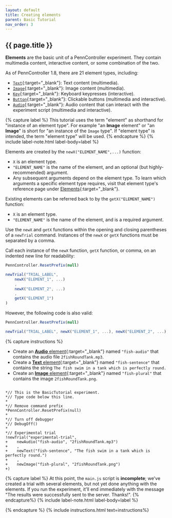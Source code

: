 ```yaml
---
layout: default
title: Creating elements
parent: Basic Tutorial
nav_order: 3
---
```


## {{ page.title }}

**Elements** are the basic unit of a PennController experiment. They contain multimedia content, interactive content, or some combination of the two.

As of PennController 1.8, there are 21 element types, including: 

+ [`Text`]({{site.baseurl}}/docs/elements/text){:target="_blank"}: Text content (multimedia).
+ [`Image`]({{site.baseurl}}/docs/elements/image){:target="_blank"}: Image content (multimedia).
+ [`Key`]({{site.baseurl}}/docs/elements/key){:target="_blank"}: Keyboard keypresses (interactive).
+ [`Button`]({{site.baseurl}}/docs/elements/button){:target="_blank"}: Clickable buttons (multimedia and interactive).
+ [`Audio`]({{site.baseurl}}/docs/elements/audio){:target="_blank"}: Audio content that can interact with the experiment script (multimedia and interactive).

{% capture label %}
This tutorial uses the term "element" as shorthand for "instance of an element type". For example "an **Image** element" or "an **Image**" is short for "an instance of the `Image` type". If "element type" is intended, the term "element type" will be used.
{% endcapture %}
{% include label-note.html label-body=label  %}

Elements are created by the `newX("ELEMENT_NAME",...)` function:

+ `X` is an element type.
+ `"ELEMENT_NAME"` is the name of the element, and an optional (but highly-recommended) argument.
+ Any subsequent arguments depend on the element type. To learn which arguments a specific element type requires, visit that element type's reference page under [Elements]({{site.baseurl}}/docs/elements){:target="_blank"}.

Existing elements can be referred back to by the `getX("ELEMENT_NAME")` function:

+ `X` is an element type.
+ `"ELEMENT_NAME"` is the name of the element, and is a required argument.

Use the `newX` and `getX` functions within the opening and closing parentheses of a `newTrial` command. Instances of the `newX` or `getX` functions must be separated by a comma.

Call each instance of the `newX` function, `getX` function, or comma, on an indented new line for readability:
```javascript
PennController.ResetPrefix(null)

newTrial("TRIAL_LABEL",
    newX("ELEMENT_1", ...)
    ,
    newX("ELEMENT_2", ...)
    ,
    getX("ELEMENT_1")
)
```

However, the following code is also valid:
```javascript
PennController.ResetPrefix(null)

newTrial("TRIAL_LABEL", newX("ELEMENT_1", ...), newX("ELEMENT_2", ...), getX("ELEMENT_1"))
```

{% capture instructions %}
+ Create an [**Audio** element]({{site.baseurl}}/docs/elements/audio){:target="_blank"} named `"fish-audio"` that contains the audio file `2fishRoundTank.mp3`.
+ Create a [**Text** element]({{site.baseurl}}/docs/elements/text){:target="_blank"} named `"fish-sentence"` that contains the string `The fish swim in a tank which is perfectly round.`
+ Create an [**Image** element]({{site.baseurl}}/docs/elements/image){:target="_blank"} named `"fish-plural"` that contains the image `2fishRoundTank.png`.

<pre><code class="language-diff-javascript diff-highlight"> 
*// This is the BasicTutorial experiment.
*// Type code below this line.
*
*// Remove command prefix
*PennController.ResetPrefix(null)
*
*// Turn off debugger
*// DebugOff()
*
*// Experimental trial
!newTrial("experimental-trial",
+    newAudio("fish-audio", "2fishRoundTank.mp3")
+    ,
+    newText("fish-sentence", "The fish swim in a tank which is perfectly round.")
+    ,
+    newImage("fish-plural", "2fishRoundTank.png")    
+)
</code></pre>

{% capture label %}
At this point, the `main.js` script is **incomplete**; we've created a trial with several elements, but not yet done anything with the elements. If you run the experiment, it'll end immediately with the message "The results were successfully sent to the server. Thanks!". 
{% endcapture%}
{% include label-note.html label-body=label %}

{% endcapture %}
{% include instructions.html text=instructions%}

